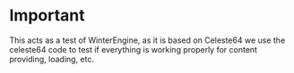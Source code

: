 # Important
This acts as a test of WinterEngine, as it is based on Celeste64 we use the celeste64 code to test if everything is working properly for content providing, loading, etc.
